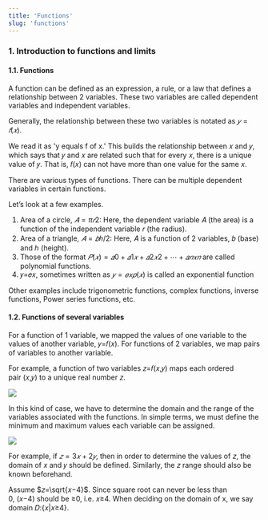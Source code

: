 ```yaml
---
title: 'Functions'
slug: 'functions'
---
```


### 1. Introduction to functions and limits

#### 1.1. Functions

A function can be defined as an expression, a rule, or a law that defines a relationship between 2 variables. These two variables are called dependent variables and independent variables.

Generally, the relationship between these two variables is notated as $𝑦=𝑓(𝑥)$.

We read it as 'y equals f of x.' This builds the relationship between 𝑥 and 𝑦, which says that 𝑦 and 𝑥 are related such that for every 𝑥, there is a unique value of 𝑦. That is, 𝑓(𝑥) can not have more than one value for the same 𝑥.

There are various types of functions. There can be multiple dependent variables in certain functions.

Let’s look at a few examples.

1. Area of a circle, $𝐴=π𝑟2$: Here, the dependent variable 𝐴 (the area) is a function of the independent variable 𝑟 (the radius).
2. Area of a triangle, $𝐴=𝑏ℎ/2$: Here, 𝐴 is a function of 2 variables, 𝑏 (base) and ℎ (height).
3. Those of the format $𝑃(𝑥)=𝑎0+𝑎1𝑥+𝑎2𝑥2+⋯+𝑎𝑛𝑥𝑛$ are called polynomial functions.
4. 𝑦=𝑒𝑥, sometimes written as $𝑦=𝑒𝑥𝑝(𝑥)$ is called an exponential function

Other examples include trigonometric functions, complex functions, inverse functions, Power series functions, etc.

#### 1.2. Functions of several variables

For a function of 1 variable, we mapped the values of one variable to the values of another variable, 𝑦=𝑓(𝑥). For functions of 2 variables, we map pairs of variables to another variable.

For example, a function of two variables 𝑧=𝑓(𝑥,𝑦) maps each ordered pair (𝑥,𝑦) to a unique real number 𝑧.

![](https://static.meri.garden/9f8e788d459bb7225be6972fa12269dd.png)

In this kind of case, we have to determine the domain and the range of the variables associated with the functions. In simple terms, we must define the minimum and maximum values each variable can be assigned.

![](https://static.meri.garden/07f0c3b8a78bf0bec06441e1592e2788.png)

For example, if $𝑧=3𝑥+2𝑦$, then in order to determine the values of 𝑧, the domain of 𝑥 and 𝑦 should be defined. Similarly, the 𝑧 range should also be known beforehand.

Assume $𝑧=\sqrt{𝑥−4}$. Since square root can never be less than 0, (𝑥−4) should be ≥0, i.e. 𝑥≥4. When deciding on the domain of x, we say domain 𝐷:{𝑥|𝑥≥4}.